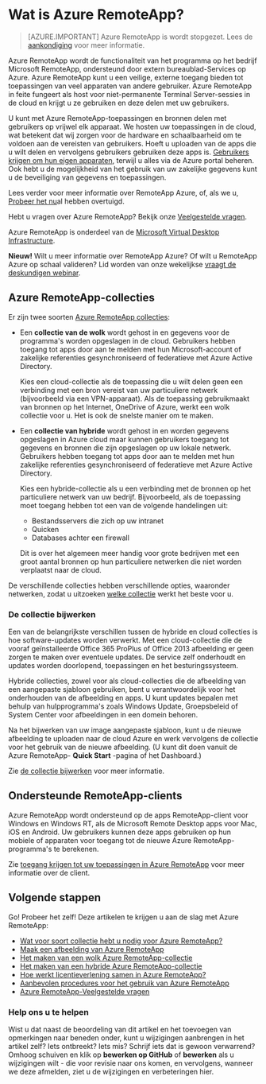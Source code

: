 <properties 
    pageTitle="Wat is Azure RemoteApp? | Microsoft Azure" 
    description="Informatie over het delen van toepassingen en bronnen aan elk apparaat via RemoteApp Azure." 
    services="remoteapp" 
    documentationCenter="" 
    authors="lizap" 
    manager="mbaldwin" 
    editor=""/>

<tags 
    ms.service="remoteapp" 
    ms.workload="compute" 
    ms.tgt_pltfrm="na" 
    ms.devlang="na" 
    ms.topic="get-started-article" 
    ms.date="08/15/2016" 
    ms.author="elizapo"/>

# <a name="what-is-azure-remoteapp"></a>Wat is Azure RemoteApp?

> [AZURE.IMPORTANT]
> Azure RemoteApp is wordt stopgezet. Lees de [aankondiging](https://go.microsoft.com/fwlink/?linkid=821148) voor meer informatie.

Azure RemoteApp wordt de functionaliteit van het programma op het bedrijf Microsoft RemoteApp, ondersteund door extern bureaublad-Services op Azure. Azure RemoteApp kunt u een veilige, externe toegang bieden tot toepassingen van veel apparaten van andere gebruiker. Azure RemoteApp in feite fungeert als host voor niet-permanente Terminal Server-sessies in de cloud en krijgt u ze gebruiken en deze delen met uw gebruikers.

U kunt met Azure RemoteApp-toepassingen en bronnen delen met gebruikers op vrijwel elk apparaat. We hosten uw toepassingen in de cloud, wat betekent dat wij zorgen voor de hardware en schaalbaarheid om te voldoen aan de vereisten van gebruikers. Hoeft u uploaden van de apps die u wilt delen en vervolgens gebruikers gebruiken deze apps is. [Gebruikers krijgen om hun eigen apparaten](remoteapp-clients.md), terwijl u alles via de Azure portal beheren. Ook hebt u de mogelijkheid van het gebruik van uw zakelijke gegevens kunt u de beveiliging van gegevens en toepassingen.

Lees verder voor meer informatie over RemoteApp Azure, of, als we u, [Probeer het nu](https://azure.microsoft.com/services/remoteapp/)al hebben overtuigd.

Hebt u vragen over Azure RemoteApp? Bekijk onze [Veelgestelde vragen](remoteapp-faq.md).

Azure RemoteApp is onderdeel van de [Microsoft Virtual Desktop Infrastructure](http://www.microsoft.com/server-cloud/products/virtual-desktop-infrastructure/explore.aspx).

**Nieuw!** Wilt u meer informatie over RemoteApp Azure? Of wilt u RemoteApp Azure op schaal valideren? Lid worden van onze wekelijkse [vraagt de deskundigen webinar](https://azureinfo.microsoft.com/AzureRemoteAppAskTheExperts-Registration-Page.html?ls=Website).

## <a name="azure-remoteapp-collections"></a>Azure RemoteApp-collecties
Er zijn twee soorten [Azure RemoteApp collecties](remoteapp-collections.md):


- Een **collectie van de wolk** wordt gehost in en gegevens voor de programma's worden opgeslagen in de cloud. Gebruikers hebben toegang tot apps door aan te melden met hun Microsoft-account of zakelijke referenties gesynchroniseerd of federatieve met Azure Active Directory.

    Kies een cloud-collectie als de toepassing die u wilt delen geen een verbinding met een bron vereist van uw particuliere netwerk (bijvoorbeeld via een VPN-apparaat). Als de toepassing gebruikmaakt van bronnen op het Internet, OneDrive of Azure, werkt een wolk collectie voor u. Het is ook de snelste manier om te maken.

- Een **collectie van hybride** wordt gehost in en worden gegevens opgeslagen in Azure cloud maar kunnen gebruikers toegang tot gegevens en bronnen die zijn opgeslagen op uw lokale netwerk. Gebruikers hebben toegang tot apps door aan te melden met hun zakelijke referenties gesynchroniseerd of federatieve met Azure Active Directory.

    Kies een hybride-collectie als u een verbinding met de bronnen op het particuliere netwerk van uw bedrijf. Bijvoorbeeld, als de toepassing moet toegang hebben tot een van de volgende handelingen uit:

    - Bestandsservers die zich op uw intranet
    - Quicken
    - Databases achter een firewall

    Dit is over het algemeen meer handig voor grote bedrijven met een groot aantal bronnen op hun particuliere netwerken die niet worden verplaatst naar de cloud.

De verschillende collecties hebben verschillende opties, waaronder netwerken, zodat u uitzoeken [welke collectie](remoteapp-collections.md) werkt het beste voor u. 


### <a name="updating-your-collection"></a>De collectie bijwerken
Een van de belangrijkste verschillen tussen de hybride en cloud collecties is hoe software-updates worden verwerkt. Met een cloud-collectie die de vooraf geïnstalleerde Office 365 ProPlus of Office 2013 afbeelding er geen zorgen te maken over eventuele updates. De service zelf onderhoudt en updates worden doorlopend, toepassingen en het besturingssysteem.

Hybride collecties, zowel voor als cloud-collecties die de afbeelding van een aangepaste sjabloon gebruiken, bent u verantwoordelijk voor het onderhouden van de afbeelding en apps. U kunt updates bepalen met behulp van hulpprogramma's zoals Windows Update, Groepsbeleid of System Center voor afbeeldingen in een domein behoren.

Na het bijwerken van uw image aangepaste sjabloon, kunt u de nieuwe afbeelding te uploaden naar de cloud Azure en werk vervolgens de collectie voor het gebruik van de nieuwe afbeelding. (U kunt dit doen vanuit de Azure RemoteApp- **Quick Start** -pagina of het Dashboard.)

Zie [de collectie bijwerken](remoteapp-update.md) voor meer informatie.

## <a name="supported-remoteapp-clients"></a>Ondersteunde RemoteApp-clients
Azure RemoteApp wordt ondersteund op de apps RemoteApp-client voor Windows en Windows RT, als de Microsoft Remote Desktop apps voor Mac, iOS en Android. Uw gebruikers kunnen deze apps gebruiken op hun mobiele of apparaten voor toegang tot de nieuwe Azure RemoteApp-programma's te berekenen.

Zie [toegang krijgen tot uw toepassingen in Azure RemoteApp](remoteapp-clients.md) voor meer informatie over de client.

## <a name="next-steps"></a>Volgende stappen
Go! Probeer het zelf! Deze artikelen te krijgen u aan de slag met Azure RemoteApp:

- [Wat voor soort collectie hebt u nodig voor Azure RemoteApp?](remoteapp-collections.md)
- [Maak een afbeelding van Azure RemoteApp](remoteapp-imageoptions.md)
- [Het maken van een wolk Azure RemoteApp-collectie](remoteapp-create-cloud-deployment.md)
- [Het maken van een hybride Azure RemoteApp-collectie](remoteapp-create-hybrid-deployment.md)
- [Hoe werkt licentieverlening samen in Azure RemoteApp?](remoteapp-licensing.md)
- [Aanbevolen procedures voor het gebruik van Azure RemoteApp](remoteapp-bestpractices.md)
- [Azure RemoteApp-Veelgestelde vragen](remoteapp-faq.md)
 

### <a name="help-us-help-you"></a>Help ons u te helpen 
Wist u dat naast de beoordeling van dit artikel en het toevoegen van opmerkingen naar beneden onder, kunt u wijzigingen aanbrengen in het artikel zelf? Iets ontbreekt? Iets mis? Schrijf iets dat is gewoon verwarrend? Omhoog schuiven en klik op **bewerken op GitHub** of **bewerken** als u wijzigingen wilt - die voor revisie naar ons komen, en vervolgens, wanneer we deze afmelden, ziet u de wijzigingen en verbeteringen hier.